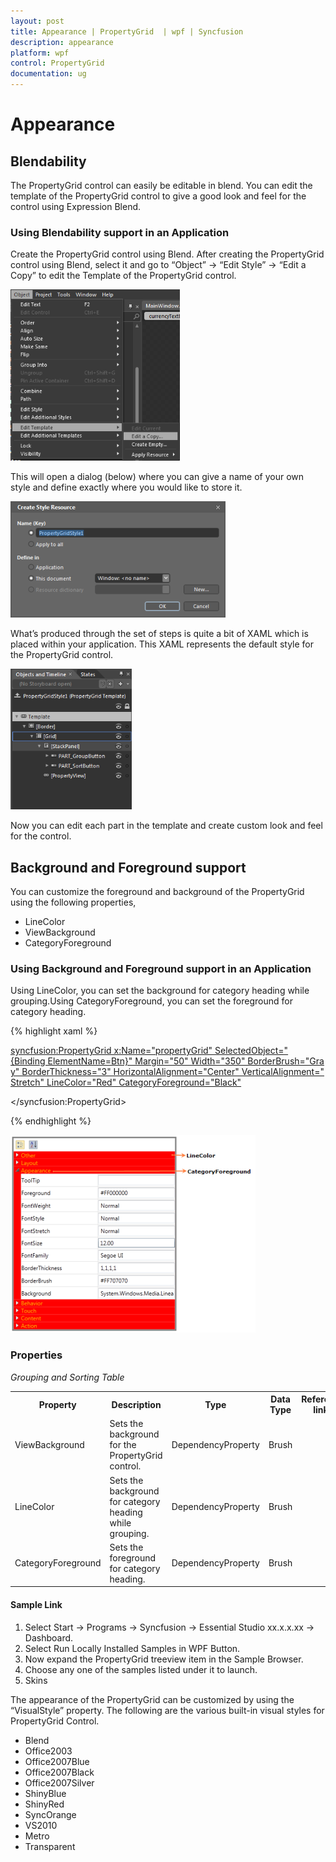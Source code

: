 ```yaml
---
layout: post
title: Appearance | PropertyGrid  | wpf | Syncfusion
description: appearance
platform: wpf
control: PropertyGrid 
documentation: ug
---
```


# Appearance

## Blendability

The PropertyGrid control can easily be editable in blend. You can edit the template of the PropertyGrid control to give a good look and feel for the control using Expression Blend.

### Using Blendability support in an Application

Create the PropertyGrid control using Blend. After creating the PropertyGrid control using Blend, select it and go to “Object” -> “Edit Style” -> “Edit a Copy” to edit the Template of the PropertyGrid control.

![](Appearance_images/Appearance_img1.png)

This will open a dialog (below) where you can give a name of your own style and define exactly where you would like to store it.

![](Appearance_images/Appearance_img2.png)

What’s produced through the set of steps is quite a bit of XAML which is placed within your application. This XAML represents the default style for the PropertyGrid control.

![](Appearance_images/Appearance_img3.png)

Now you can edit each part in the template and create custom look and feel for the control.

## Background and Foreground support

You can customize the foreground and background of the PropertyGrid using the following properties,

* LineColor
* ViewBackground
* CategoryForeground

### Using Background and Foreground support in an Application

Using LineColor, you can set the background for category heading while grouping.Using CategoryForeground, you can set the foreground for category heading.

{% highlight xaml %}

<syncfusion:PropertyGrid x:Name="propertyGrid" SelectedObject="{Binding ElementName=Btn}" Margin="50" Width="350" BorderBrush="Gray" BorderThickness="3" HorizontalAlignment="Center" VerticalAlignment="Stretch" LineColor="Red" CategoryForeground="Black">

</syncfusion:PropertyGrid>

{% endhighlight %}

![](Appearance_images/Appearance_img4.png)

### Properties

_Grouping and Sorting Table_

<table>
<tr>
<th>
Property </th><th>
Description </th><th>
Type </th><th>
Data Type </th><th>
Reference links </th></tr>
<tr>
<td>
ViewBackground</td><td>
Sets the background for the PropertyGrid control.</td><td>
DependencyProperty</td><td>
Brush</td><td>
</td></tr>
<tr>
<td>
LineColor</td><td>
Sets the background for category heading while grouping.</td><td>
DependencyProperty</td><td>
Brush</td><td>
</td></tr>
<tr>
<td>
CategoryForeground</td><td>
Sets the foreground for category heading.</td><td>
DependencyProperty</td><td>
Brush</td><td>
</td></tr>
</table>

#### Sample Link

1. Select Start -> Programs -> Syncfusion -> Essential Studio xx.x.x.xx -> Dashboard.
2. Select Run Locally Installed Samples in WPF Button.
3. Now expand the PropertyGrid treeview item in the Sample Browser.
4. Choose any one of the samples listed under it to launch. 
5. Skins

The appearance of the PropertyGrid can be customized by using the “VisualStyle” property. The following are the various built-in visual styles for PropertyGrid Control.

* Blend
* Office2003
* Office2007Blue
* Office2007Black
* Office2007Silver
* ShinyBlue
* ShinyRed
* SyncOrange
* VS2010
* Metro
* Transparent